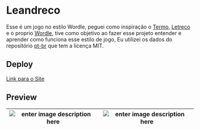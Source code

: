 # Leandreco
Esse é um jogo no estilo Wordle, peguei como inspiração o [Termo](https://term.ooo/), [Letreco](https://www.gabtoschi.com/letreco/) e o proprio [Wordle](https://www.nytimes.com/games/wordle/index.html), 
tive como objetivo ao fazer esse projeto entender e aprender como funciona esse estilo de jogo,
Eu utilizei os dados do repositório [pt-br](https://github.com/fserb/pt-br) que tem a licença MIT.

## Deploy
[Link para o Site](https://leandreco.netlify.app/)

## Preview
| ![enter image description here](https://i.ibb.co/1myMJ7t/image.png) | ![enter image description here](https://i.ibb.co/gDTCnxV/image-1.png) |
|--|--|
